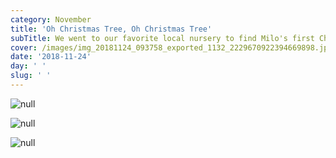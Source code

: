 ```yaml
---
category: November
title: 'Oh Christmas Tree, Oh Christmas Tree'
subTitle: We went to our favorite local nursery to find Milo's first Christmas tree.
cover: /images/img_20181124_093758_exported_1132_2229670922394669898.jpg
date: '2018-11-24'
day: ' '
slug: ' '
---
```

![null](/images/mvimg_20181124_093623.jpg)

![null](/images/img_20181124_094704.jpg)

![null](/images/mvimg_20181124_094816.jpg)
